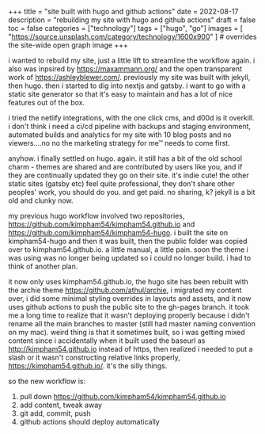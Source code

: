 +++
title = "site built with hugo and github actions"
date = 2022-08-17
description = "rebuilding my site with hugo and github actions"
draft = false
toc = false
categories = ["technology"]
tags = ["hugo", "go"]
images = [
  "https://source.unsplash.com/category/technology/1600x900"
] # overrides the site-wide open graph image
+++

i wanted to rebuild my site, just a little lift to streamline the workflow again. i also was inpsired by https://maxammann.org/ and the open transparent work of https://ashleyblewer.com/. previously my site was built with jekyll, then hugo. then i started to dig into nextjs and gatsby. i want to go with a static site generator so that it's easy to maintain and has a lot of nice features out of the box.

i tried the netlify integrations, with the one click cms, and d00d is it overkill. i don't think i need a ci/cd pipeline with backups and staging environment, automated builds and analytics for my site with 10 blog posts and no viewers....no no the marketing strategy for me™ needs to come first.

anyhow. i finally settled on hugo. again. it still has a bit of the old school charm - themes are shared and are contributed by users like you, and if they are continually updated they go on their site. it's indie cute! the other static sites (gatsby etc) feel quite professional, they don't share other peoples' work, you should do you. and get paid. no sharing, k? jekyll is a bit old and clunky now.

my previous hugo workflow involved two repositories, https://github.com/kimpham54/kimpham54.github.io and https://github.com/kimpham54/kimpham54-hugo. i built the site on kimpham54-hugo and then it was built, then the public folder was copied over to kimpham54.github.io. a little manual, a little pain. soon the theme i was using was no longer being updated so i could no longer build. i had to think of another plan.

it now only uses kimpham54.github.io, the hugo site has been rebuilt with the archie theme https://github.com/athul/archie, i migrated my content over, i did some minimal styling overrides in layouts and assets, and it now uses github actions to push the public site to the gh-pages branch. it took me a long time to realize that it wasn't deploying properly because i didn't rename all the main branches to master (still had master naming convention on my mac). weird thing is that it sometimes built, so i was getting mixed content since i accidentally when it built used the baseurl as http://kimpham54.github.io instead of https, then realized i needed to put a slash or it wasn't constructing relative links properly, https://kimpham54.github.io/. it's the silly things.

so the new workflow is:

1. pull down https://github.com/kimpham54/kimpham54.github.io
2. add content, tweak away
3. git add, commit, push
4. github actions should deploy automatically
